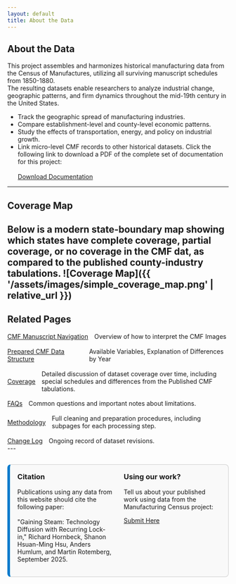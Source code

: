 ```yaml
---
layout: default
title: About the Data
---
```

## About the Data
This project assembles and harmonizes historical manufacturing data from the Census of Manufactures, utilizing all surviving manuscript schedules from 1850-1880.  
The resulting datasets enable researchers to analyze industrial change, geographic patterns, and firm dynamics throughout the mid-19th century in the United States.
- Track the geographic spread of manufacturing industries.
- Compare establishment-level and county-level economic patterns.
- Study the effects of transportation, energy, and policy on industrial growth.
- Link micro-level CMF records to other historical datasets.
Click the following link to download a PDF of the complete set of documentation for this project:
<br><br>
<a class="button" href="{{ '/assets/master_documentation.pdf' | relative_url }}" download>Download Documentation</a>
---
## Coverage Map
Below is a modern state-boundary map showing which states have **complete coverage**, **partial coverage**, or **no coverage** in the CMF dat, as compared to the published county-industry tabulations.
![Coverage Map]({{ '/assets/images/simple_coverage_map.png' | relative_url }})
---
## Related Pages
<div style="display: flex; flex-direction: column; gap: 1.2em;">
  <div style="display: flex; align-items: center; gap: 1em;">
    <a href="{{ '/navigation' | relative_url }}" class="button">CMF Manuscript Navigation</a>
    <span>Overview of how to interpret the CMF Images</span>
  </div>
  <div style="display: flex; align-items: center; gap: 1em;">
    <a href="{{ '/data-structure' | relative_url }}" class="button">Prepared CMF Data Structure</a>
    <span>Available Variables, Explanation of Differences by Year</span>
  </div>
  <div style="display: flex; align-items: center; gap: 1em;">
    <a href="{{ '/coverage' | relative_url }}" class="button">Coverage</a>
    <span>Detailed discussion of dataset coverage over time, including special schedules and differences from the Published CMF tabulations.</span>
  </div>
  <div style="display: flex; align-items: center; gap: 1em;">
    <a href="{{ '/faqs' | relative_url }}" class="button">FAQs</a>
    <span>Common questions and important notes about limitations.</span>
  </div>
  <div style="display: flex; align-items: center; gap: 1em;">
    <a href="{{ '/methodology' | relative_url }}" class="button">Methodology</a>
    <span>Full cleaning and preparation procedures, including subpages for each processing step.</span>
  </div>
  <div style="display: flex; align-items: center; gap: 1em;">
    <a href="{{ '/change-log' | relative_url }}" class="button">Change Log</a>
    <span>Ongoing record of dataset revisions.</span>
  </div>
</div>
---
<div style="display: grid; grid-template-columns: 1fr 1fr; gap: 1.5em; border: 1px solid #ccc; border-left: 6px solid #007acc; padding: 1.2em; margin-top: 2em; background-color: #f9f9f9; border-radius: 8px;">
<div>
  <h3 style="margin-top: 0;">Citation</h3>
  <p>
    Publications using any data from this website should cite the following paper:<br><br>
    <a href="https://pub-cefce323449a4829a6786170686f724a.r2.dev/website_materials/steam_power_lock_in.pdf" 
       target="_blank" 
       class="citation-link">
      "Gaining Steam: Technology Diffusion with Recurring Lock-in," Richard Hornbeck, Shanon Hsuan-Ming Hsu, Anders Humlum, and Martin Rotemberg, September 2025.
    </a>
  </p>
</div>
<div>
  <h3 style="margin-top: 0;">Using our work?</h3>
  <p>
    Tell us about your published work using data from the Manufacturing Census project:
  </p>
  <a href="https://docs.google.com/forms/d/e/1FAIpQLSfnGwH3z64n4ck8sF0yQbGQUwrt-S1MDtV4U3d1qEEPgfac4w/viewform?usp=sharing&ouid=112347190599054824465" target="_blank">
    Submit Here
  </a>
</div>
</div>
<style>
.citation-link {
  text-decoration: none;
  color: inherit;
}
</style>
